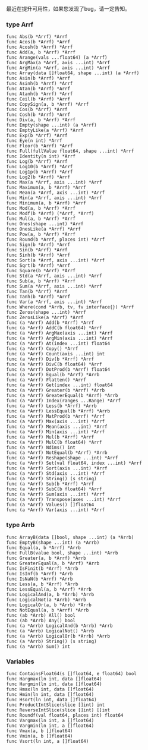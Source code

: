 最近在提升可用性，如果您发现了bug，请一定告知。

### type Arrf
    func Abs(b *Arrf) *Arrf
    func Acos(b *Arrf) *Arrf
    func Acosh(b *Arrf) *Arrf
    func Add(a, b *Arrf) *Arrf
    func Arange(vals ...float64) (a *Arrf)
    func ArgMax(a *Arrf, axis ...int) *Arrf
    func ArgMin(a *Arrf, axis ...int) *Arrf
    func Array(data []float64, shape ...int) (a *Arrf)
    func Asin(b *Arrf) *Arrf
    func Asinh(b *Arrf) *Arrf
    func Atan(b *Arrf) *Arrf
    func Atanh(b *Arrf) *Arrf
    func Ceil(b *Arrf) *Arrf
    func CopySign(a, b *Arrf) *Arrf
    func Cos(b *Arrf) *Arrf
    func Cosh(b *Arrf) *Arrf
    func Div(a, b *Arrf) *Arrf
    func Empty(shape ...int) (a *Arrf)
    func EmptyLike(a *Arrf) *Arrf
    func Exp(b *Arrf) *Arrf
    func Eye(n int) *Arrf
    func Floor(b *Arrf) *Arrf
    func Full(fullValue float64, shape ...int) *Arrf
    func Identity(n int) *Arrf
    func Log(b *Arrf) *Arrf
    func Log10(b *Arrf) *Arrf
    func Log1p(b *Arrf) *Arrf
    func Log2(b *Arrf) *Arrf
    func Max(a *Arrf, axis ...int) *Arrf
    func Maximum(a, b *Arrf) *Arrf
    func Mean(a *Arrf, axis ...int) *Arrf
    func Min(a *Arrf, axis ...int) *Arrf
    func Minimum(a, b *Arrf) *Arrf
    func Mod(a, b *Arrf) *Arrf
    func Modf(b *Arrf) (*Arrf, *Arrf)
    func Mul(a, b *Arrf) *Arrf
    func Ones(shape ...int) *Arrf
    func OnesLike(a *Arrf) *Arrf
    func Pow(a, b *Arrf) *Arrf
    func Round(b *Arrf, places int) *Arrf
    func Sign(b *Arrf) *Arrf
    func Sin(b *Arrf) *Arrf
    func Sinh(b *Arrf) *Arrf
    func Sort(a *Arrf, axis ...int) *Arrf
    func Sqrt(b *Arrf) *Arrf
    func Square(b *Arrf) *Arrf
    func Std(a *Arrf, axis ...int) *Arrf
    func Sub(a, b *Arrf) *Arrf
    func Sum(a *Arrf, axis ...int) *Arrf
    func Tan(b *Arrf) *Arrf
    func Tanh(b *Arrf) *Arrf
    func Var(a *Arrf, axis ...int) *Arrf
    func Where(cond *Arrb, tv, fv interface{}) *Arrf
    func Zeros(shape ...int) *Arrf
    func ZerosLike(a *Arrf) *Arrf
    func (a *Arrf) Add(b *Arrf) *Arrf
    func (a *Arrf) AddC(b float64) *Arrf
    func (a *Arrf) ArgMax(axis ...int) *Arrf
    func (a *Arrf) ArgMin(axis ...int) *Arrf
    func (a *Arrf) At(index ...int) float64
    func (a *Arrf) Copy() *Arrf
    func (a *Arrf) Count(axis ...int) int
    func (a *Arrf) Div(b *Arrf) *Arrf
    func (a *Arrf) DivC(b float64) *Arrf
    func (a *Arrf) DotProd(b *Arrf) float64
    func (a *Arrf) Equal(b *Arrf) *Arrb
    func (a *Arrf) Flatten() *Arrf
    func (a *Arrf) Get(index ...int) float64
    func (a *Arrf) Greater(b *Arrf) *Arrb
    func (a *Arrf) GreaterEqual(b *Arrf) *Arrb
    func (a *Arrf) Index(ranges ...Range) *Arrf
    func (a *Arrf) Less(b *Arrf) *Arrb
    func (a *Arrf) LessEqual(b *Arrf) *Arrb
    func (a *Arrf) MatProd(b *Arrf) *Arrf
    func (a *Arrf) Max(axis ...int) *Arrf
    func (a *Arrf) Mean(axis ...int) *Arrf
    func (a *Arrf) Min(axis ...int) *Arrf
    func (a *Arrf) Mul(b *Arrf) *Arrf
    func (a *Arrf) MulC(b float64) *Arrf
    func (a *Arrf) Ndims() int
    func (a *Arrf) NotEqual(b *Arrf) *Arrb
    func (a *Arrf) Reshape(shape ...int) *Arrf
    func (a *Arrf) Set(val float64, index ...int) *Arrf
    func (a *Arrf) Sort(axis ...int) *Arrf
    func (a *Arrf) Std(axis ...int) *Arrf
    func (a *Arrf) String() (s string)
    func (a *Arrf) Sub(b *Arrf) *Arrf
    func (a *Arrf) SubC(b float64) *Arrf
    func (a *Arrf) Sum(axis ...int) *Arrf
    func (a *Arrf) Transpose(axes ...int) *Arrf
    func (a *Arrf) Values() []float64
    func (a *Arrf) Var(axis ...int) *Arrf

### type Arrb
    func ArrayB(data []bool, shape ...int) (a *Arrb)
    func EmptyB(shape ...int) (a *Arrb)
    func Equal(a, b *Arrf) *Arrb
    func FullB(value bool, shape ...int) *Arrb
    func Greater(a, b *Arrf) *Arrb
    func GreaterEqual(a, b *Arrf) *Arrb
    func IsFinit(b *Arrf) *Arrb
    func IsInf(b *Arrf) *Arrb
    func IsNaN(b *Arrf) *Arrb
    func Less(a, b *Arrf) *Arrb
    func LessEqual(a, b *Arrf) *Arrb
    func LogicalAnd(a, b *Arrb) *Arrb
    func LogicalNot(a *Arrb) *Arrb
    func LogicalOr(a, b *Arrb) *Arrb
    func NotEqual(a, b *Arrf) *Arrb
    func (ab *Arrb) All() bool
    func (ab *Arrb) Any() bool
    func (a *Arrb) LogicalAnd(b *Arrb) *Arrb
    func (a *Arrb) LogicalNot() *Arrb
    func (a *Arrb) LogicalOr(b *Arrb) *Arrb
    func (a *Arrb) String() (s string)
    func (a *Arrb) Sum() int

### Variables
    func ContainsFloat64(s []float64, e float64) bool
    func Hargmax(ln int, data []float64)
    func Hargmin(ln int, data []float64)
    func Hmax(ln int, data []float64)
    func Hmin(ln int, data []float64)
    func Hsort(ln int, data []float64)
    func ProductIntSlice(slice []int) int
    func ReverseIntSlice(slice []int) []int
    func Roundf(val float64, places int) float64
    func Vargmax(ln int, a []float64)
    func Vargmin(ln int, a []float64)
    func Vmax(a, b []float64)
    func Vmin(a, b []float64)
    func Vsort(ln int, a []float64)